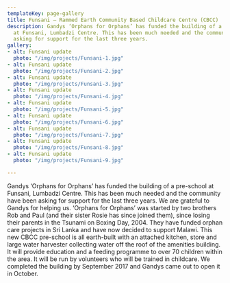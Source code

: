 ```yaml
---
templateKey: page-gallery
title: Funsani – Rammed Earth Community Based Childcare Centre (CBCC)
description: Gandys ‘Orphans for Orphans’ has funded the building of a pre-school
  at Funsani, Lumbadzi Centre. This has been much needed and the community have been
  asking for support for the last three years.
gallery:
- alt: Funsani update
  photo: "/img/projects/Funsani-1.jpg"
- alt: Funsani update
  photo: "/img/projects/Funsani-2.jpg"
- alt: Funsani update
  photo: "/img/projects/Funsani-3.jpg"
- alt: Funsani update
  photo: "/img/projects/Funsani-4.jpg"
- alt: Funsani update
  photo: "/img/projects/Funsani-5.jpg"
- alt: Funsani update
  photo: "/img/projects/Funsani-6.jpg"
- alt: Funsani update
  photo: "/img/projects/Funsani-7.jpg"
- alt: Funsani update
  photo: "/img/projects/Funsani-8.jpg"
- alt: Funsani update
  photo: "/img/projects/Funsani-9.jpg"

---
```

Gandys ‘Orphans for Orphans’ has funded the building of a pre-school at Funsani, Lumbadzi Centre. This has been much needed and the community have been asking for support for the last three years. We are grateful to Gandys for helping us. ‘Orphans for Orphans’ was started by two brothers Rob and Paul (and their sister Rosie has since joined them), since losing their parents in the Tsunami on Boxing Day, 2004. They have funded orphan care projects in Sri Lanka and have now decided to support Malawi. This new CBCC pre-school is all earth-built with an attached kitchen, store and large water harvester collecting water off the roof of the amenities building. It will provide education and a feeding programme to over 70 children within the area. It will be run by volunteers who will be trained in childcare. We completed the building by September 2017 and Gandys came out to open it in October.